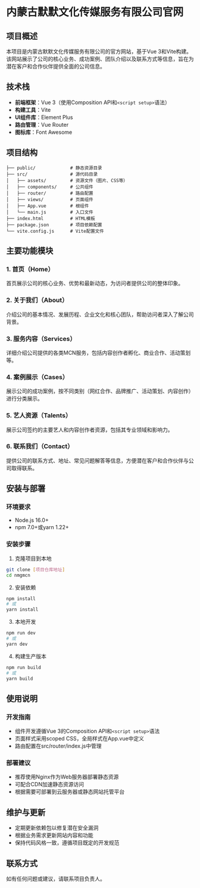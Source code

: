 # 内蒙古默默文化传媒服务有限公司官网

## 项目概述

本项目是内蒙古默默文化传媒服务有限公司的官方网站，基于Vue 3和Vite构建。该网站展示了公司的核心业务、成功案例、团队介绍以及联系方式等信息，旨在为潜在客户和合作伙伴提供全面的公司信息。

## 技术栈

- **前端框架**：Vue 3（使用Composition API和`<script setup>`语法）
- **构建工具**：Vite
- **UI组件库**：Element Plus
- **路由管理**：Vue Router
- **图标库**：Font Awesome

## 项目结构

```
├── public/             # 静态资源目录
├── src/                # 源代码目录
│   ├── assets/         # 资源文件（图片、CSS等）
│   ├── components/     # 公共组件
│   ├── router/         # 路由配置
│   ├── views/          # 页面组件
│   ├── App.vue         # 根组件
│   └── main.js         # 入口文件
├── index.html          # HTML模板
├── package.json        # 项目依赖配置
└── vite.config.js      # Vite配置文件
```

## 主要功能模块

### 1. 首页（Home）
首页展示公司的核心业务、优势和最新动态，为访问者提供公司的整体印象。

### 2. 关于我们（About）
介绍公司的基本情况、发展历程、企业文化和核心团队，帮助访问者深入了解公司背景。

### 3. 服务内容（Services）
详细介绍公司提供的各类MCN服务，包括内容创作者孵化、商业合作、活动策划等。

### 4. 案例展示（Cases）
展示公司的成功案例，按不同类别（网红合作、品牌推广、活动策划、内容创作）进行分类展示。

### 5. 艺人资源（Talents）
展示公司签约的主要艺人和内容创作者资源，包括其专业领域和影响力。

### 6. 联系我们（Contact）
提供公司的联系方式、地址、常见问题解答等信息，方便潜在客户和合作伙伴与公司取得联系。

## 安装与部署

### 环境要求
- Node.js 16.0+
- npm 7.0+或yarn 1.22+

### 安装步骤

1. 克隆项目到本地
```bash
git clone [项目仓库地址]
cd nmgmcn
```

2. 安装依赖
```bash
npm install
# 或
yarn install
```

3. 本地开发
```bash
npm run dev
# 或
yarn dev
```

4. 构建生产版本
```bash
npm run build
# 或
yarn build
```

## 使用说明

### 开发指南

- 组件开发遵循Vue 3的Composition API和`<script setup>`语法
- 页面样式采用scoped CSS，全局样式在App.vue中定义
- 路由配置在src/router/index.js中管理

### 部署建议

- 推荐使用Nginx作为Web服务器部署静态资源
- 可配合CDN加速静态资源访问
- 根据需要可部署到云服务器或静态网站托管平台

## 维护与更新

- 定期更新依赖包以修复潜在安全漏洞
- 根据业务需求更新网站内容和功能
- 保持代码风格一致，遵循项目既定的开发规范

## 联系方式

如有任何问题或建议，请联系项目负责人。
